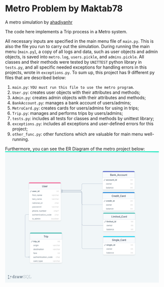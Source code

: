 # Metro Problem by Maktab78
A metro simulation by [ahadiyanhr](https://github.com/ahadiyanhr)

The code here implements a Trip process in a Metro system.

All necessary inputs are specified in the main menu file of `main.py`. This is also the file you run to carry out the simulation.
During running the main menu (`main.py`), a copy of all logs and data, such as user objects and admin objects, is saved into `metro.log`, `users.pickle`, and `admins.pickle`.
All classes and their methods were tested by `UNITTEST` python library in `tests.py`, and all specific needed exceptions for handling errors in this projects, wrote in `exceptions.py`.
To sum up, this project has 9 different py files that are described below:
1. `main.py`: ```YOU must run this file to use the metro program```.
2. `User.py`: creates user objects with their attributes and methods;
3. `Admin.py`: creates admin objects with their attributes and methods;
4. `BankAccount.py`: manages a bank account of users/admins;
5. `MetroCard.py`: creates cards for users/admins for using in trips;
6. `Trip.py`: manages and performs trips by users/admins;
7. `tests.py`: includes all tests for classes and methods by unittest library;
8. `exceptions.py`: includes all exceptions and user-defined errors for this project;
9. `other_func.py`: other functions which are valuable for main menu well-running.

Furthermore, you can see the ER Diagram of the metro project below:
![alt text](https://github.com/ahadiyanhr/Practices-M78/blob/develop/HW/09/Metro/metro_by_drawSQL.png)